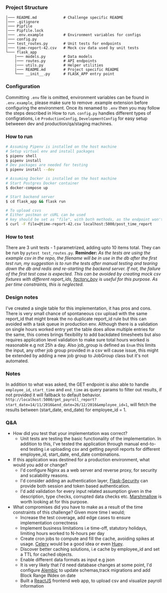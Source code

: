 ### Project Structure
```
│─── README.md            # Challenge specific README
│─── .gitignore
│─── Pipfile
│─── Pipfile.lock
│─── .env.example         # Environment variables for configs
│─── config.py
│─── test_routes.py       # Unit tests for endpoints
│─── time-report-42.csv   # Mock csv data used by unit tests
└─── flask_app
    |─── models.py        # Data models
    |─── routes.py        # API endpoints
    |─── utils.py         # Helper utilities
    |─── README.md        # Project specific README
    └─── __init__.py      # FLASK_APP entry point
```
### Configuration
Committing `.env` file is omitted, environment variables can be found in `.env.example`, please make sure to remove .example extension before configuring the environment. Once its renamed to `.env` then you may follow the steps described in How to run.
`config.py` handles different types of configrations, i.e `ProductionConfig`, `DevelopmentConfig` for easy setup
betweeen dev and production/qa/staging machines.

### How to run
```bash
# Assuming Pipenv is installed on the host machine
# Setup virtual env and install packages
$ pipenv shell
$ pipenv install
# Dev packages are needed for testing
$ pipenv install --dev

# Assuming Docker is installed on the host machine
# Start Postgres Docker container
$ docker-compose up

# Start backend server
$ cd flask_app && flask run

# To upload csvs
# Either postman or cURL can be used
# key should be set as "file", with both methods, as the endpoint won't be able to find the file otherwise
$ curl -F file=@time-report-42.csv localhost:5000/post_time_report
```

### How to test
There are 3 unit tests - 1 parametrized, adding upto 10 items total. They can be run by `pytest test_routes.py`. 
**Reminder:**
*As the tests are using the example csv in the repo, the filename will be in use in the db after the first test run, my suggestion is to run the tests after manual testing and tearing down the db and redis and re-starting the backend server. If not, the failure of the first test case is expected. This can be avoided by creating mock csv fixtures with different report_ids, [factory_boy](https://factoryboy.readthedocs.io/en/stable/) is useful for this purpose. As per time constraints, this is neglected.*

### Design notes
I've created a single table for this implementation, it has pros and cons. There is very small chance of spontaneous csv upload with the same report_id that might break the no duplicate report_id rule but this can avoided with a task queue in production env. Although there is a validation on single hours worked entry yet the table does allow multiple entries for the same, this comes brings flexibility to add backdated timesheets but also requires application level validation to make sure total hours worked is reasonable e.g not 25h a day. Also job_group is defined as `Enum` this limits the input, any other job group provided in a csv will cause issue, this might be extended by adding a new job group to JobGroup class but it's not automated.

### Notes
In addition to what was asked, the GET endpoint is also able to handle `employee_id`, `start_time` and `end_time` as query params to filter out results, if not provided it will fallback to default behavior. `http://localhost:5000/get_payroll_report?start_date=14/11/2016&end_date=26/12/2016&employee_id=1`, will fetch the results between (start_date, end_date) for employee_id = 1.

### Q&A
- How did you test that your implementation was correct?
    - Unit tests are testing the basic functionality of the implementation. In addition to this, I've tested the application through manual end-to-end testing i.e uploading csv and getting payroll reports for different employee_id, start_date, end_date combinations.
- If this application was destined for a production environment, what would you add or change?
    - I'd configure Nginx as a web server and reverse proxy, for security and scalability reasons.
    - I'd consider adding an authentication layer, [Flask-Security](https://pythonhosted.org/Flask-Security/) can provide both session and token based authentication.
    - I'd add validation for every input related assumption given in the description, type checks, corrupted data checks etc. [Marshmallow](https://flask-marshmallow.readthedocs.io/en/latest/) is worth looking at for this purpose.
- What compromises did you have to make as a result of the time constraints of this challenge?
Given more time I would;
    - Increase the test coverage, add edge cases to ensure implementation correctness
    - Implement business limitations i.e time-off, statutory holidays, limiting hours worked to N-hours per day
    - Create cron jobs to compute and fill the cache, avoiding spikes at usage. [Celery](https://docs.celeryproject.org/en/stable/) would be a good idea or even [Huey](https://huey.readthedocs.io/en/latest/).
    - Discover better caching solutions, i.e cache by employee_id and set a TTL for cached objects.
    - Enable different data formats as input e.g json
    - It is very likely that I'd need database changes at some point, I'd configure [Alembic](https://flask-alembic.readthedocs.io/en/stable/#) to update schemas,track migrations and add Block Range INdex on date
    - Built a [ReactJS](https://reactjs.org/) frontend web app, to upload csv and visualize payroll information